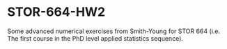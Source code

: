 # STOR-664-HW2
Some advanced numerical exercises from Smith-Young for STOR 664 (i.e. The first course in the PhD level applied statistics sequence).
